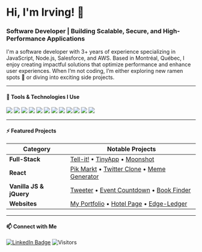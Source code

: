# Hi, I'm Irving! 👋

### Software Developer | Building Scalable, Secure, and High-Performance Applications

I'm a software developer with 3+ years of experience specializing in JavaScript, Node.js, Salesforce, and AWS. Based in Montréal, Québec, I enjoy creating impactful solutions that optimize performance and enhance user experiences. When I’m not coding, I’m either exploring new ramen spots 🍜 or diving into exciting side projects.

---

#### 🚀 Tools & Technologies I Use

<p align="left">
  <img src="https://img.shields.io/badge/JavaScript-F7DF1E?style=for-the-badge&logo=javascript&logoColor=black" />
  <img src="https://img.shields.io/badge/Node.js-43853D?style=for-the-badge&logo=node.js&logoColor=white" />
  <img src="https://img.shields.io/badge/Express.js-404D59?style=for-the-badge" />
  <img src="https://img.shields.io/badge/React-20232A?style=for-the-badge&logo=react&logoColor=61DAFB" />
  <img src="https://img.shields.io/badge/Angular-DD0031?style=for-the-badge&logo=angular&logoColor=white" />
  <img src="https://img.shields.io/badge/Salesforce-00A1E0?style=for-the-badge&logo=salesforce&logoColor=white" />
  <img src="https://img.shields.io/badge/PostgreSQL-316192?style=for-the-badge&logo=postgresql&logoColor=white" />
  <img src="https://img.shields.io/badge/AWS-232F3E?style=for-the-badge&logo=amazon-aws&logoColor=white" />
  <img src="https://img.shields.io/badge/TypeScript-007ACC?style=for-the-badge&logo=typescript&logoColor=white" />
  <img src="https://img.shields.io/badge/Gatsby-663399?style=for-the-badge&logo=gatsby&logoColor=white" />
  <img src="https://img.shields.io/badge/MongoDB-4EA94B?style=for-the-badge&logo=mongodb&logoColor=white" />
  <img src="https://img.shields.io/badge/Firebase-FFCA28?style=for-the-badge&logo=firebase&logoColor=black" />
</p>

---

#### ⚡ Featured Projects

| **Category**         | **Notable Projects**                                                                                                                                       |
|-----------------------|-----------------------------------------------------------------------------------------------------------------------------------------------------------|
| **Full-Stack**       | [Tell-it!](https://github.com/IrvHenri/story-creator) • [TinyApp](https://github.com/IrvHenri/tinyapp) • [Moonshot](https://github.com/IrvHenri/moonshot)  |
| **React**            | [Pik Markt](https://github.com/IrvHenri/pik-markt) • [Twitter Clone](https://github.com/IrvHenri/twitter-clone) • [Meme Generator](https://github.com/IrvHenri/meme-generator) |
| **Vanilla JS & jQuery** | [Tweeter](https://github.com/IrvHenri/tweeter) • [Event Countdown](https://github.com/IrvHenri/eventCountdown) • [Book Finder](https://github.com/IrvHenri/Book-Finder-App) |
| **Websites**         | [My Portfolio](https://github.com/IrvHenri/irving_portfolio) • [Hotel Page](https://github.com/IrvHenri/Hotel-Website) • [Edge-Ledger](https://github.com/IrvHenri/Edge-Ledger-Website) |

---

#### 📫 Connect with Me

[![LinkedIn Badge](https://img.shields.io/badge/-IrvingH-blue?style=flat&logo=Linkedin&logoColor=white&link=https://www.linkedin.com/in/irving-henriquez/)](https://www.linkedin.com/in/irving-henriquez/) ![Visitors](https://visitor-badge.laobi.icu/badge?page_id=IrvHenri)
